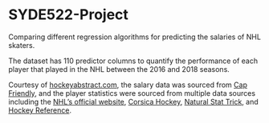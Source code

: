 # SYDE522-Project

Comparing different regression algorithms for predicting the salaries of NHL skaters.

The dataset has 110 predictor columns to quantify the performance of each player that played in the NHL between the 2016 and 2018 seasons. 

Courtesy of [hockeyabstract.com](http://www.hockeyabstract.com/testimonials), the salary data was sourced from [Cap Friendly](https://www.capfriendly.com/), and the player statistics were sourced from multiple data sources including the [NHL’s official website](http://www.nhl.com/stats/), [Corsica Hockey](https://www.corsicahockey.com/), [Natural Stat Trick](https://www.naturalstattrick.com/), and [Hockey Reference](https://www.hockey-reference.com/).
